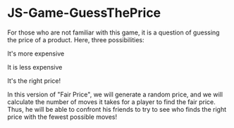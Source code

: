 # JS-Game-GuessThePrice
For those who are not familiar with this game, it is a question of guessing the price of a product. Here, three possibilities:

It's more expensive

It is less expensive

It's the right price!

In this version of "Fair Price", we will generate a random price, and we will calculate the number of moves it takes for a player to find the fair price. Thus, he will be able to confront his friends to try to see who finds the right price with the fewest possible moves!
